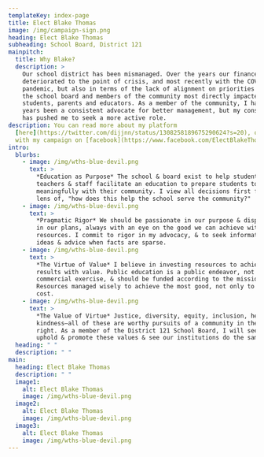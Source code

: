 ```yaml
---
templateKey: index-page
title: Elect Blake Thomas
image: /img/campaign-sign.png
heading: Elect Blake Thomas
subheading: School Board, District 121
mainpitch:
  title: Why Blake?
  description: >
    Our school district has been mismanaged. Over the years our finances have
    deteriorated to the point of crisis, and most recently with the COVID-19
    pandemic, but also in terms of the lack of alignment on priorities between
    the school board and members of the community most directly impacted, namely
    students, parents and educators. As a member of the community, I have for
    years been a consistent advocate for better management, but my conscience
    has pushed me to seek a more active role.
description: You can read more about my platform
  [here](https://twitter.com/dijjnn/status/1308258189675290624?s=20), or connect
  with my campaign on [facebook](https://www.facebook.com/ElectBlakeThomas)
intro:
  blurbs:
    - image: /img/wths-blue-devil.png
      text: >
        *Education as Purpose* The school & board exist to help students,
        teachers & staff facilitate an education to prepare students to engage
        meaningfully with their community. I view all decisions first from the
        lens of, "how does this help the school serve the community?"
    - image: /img/wths-blue-devil.png
      text: >
        *Pragmatic Rigor* We should be passionate in our purpose & dispassionate
        in our plans, always with an eye on the good we can achieve with our
        resources. I commit to rigor in my advocacy, & to seek information,
        ideas & advice when facts are sparse.
    - image: /img/wths-blue-devil.png
      text: >
        *The Virtue of Value* I believe in investing resources to achieve
        results with value. Public education is a public endeavor, not a
        commercial exercise, & should be funded according to the mission.
        Resources managed wisely to achieve the most good, not only to reduce
        cost.
    - image: /img/wths-blue-devil.png
      text: >
        *The Value of Virtue* Justice, diversity, equity, inclusion, health,
        kindness—all of these are worthy pursuits of a community in their own
        right. As a member of the District 121 School Board, I will seek to
        uphold & promote these values & see our institutions do the same.
  heading: " "
  description: " "
main:
  heading: Elect Blake Thomas
  description: " "
  image1:
    alt: Elect Blake Thomas
    image: /img/wths-blue-devil.png
  image2:
    alt: Elect Blake Thomas
    image: /img/wths-blue-devil.png
  image3:
    alt: Elect Blake Thomas
    image: /img/wths-blue-devil.png
---
```

